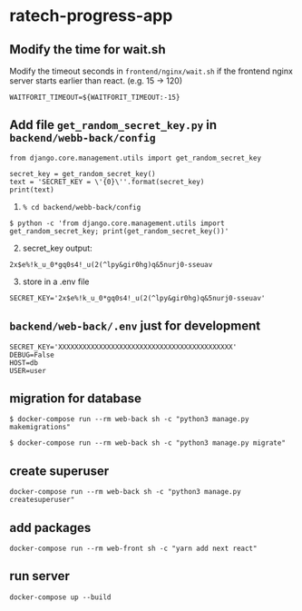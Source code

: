 # ratech-progress-app

## Modify the time for wait.sh

Modify the timeout seconds in `frontend/nginx/wait.sh` if the frontend nginx server starts earlier than react. (e.g. 15 -> 120)

```
WAITFORIT_TIMEOUT=${WAITFORIT_TIMEOUT:-15}
```

##  Add file `get_random_secret_key.py` in `backend/webb-back/config`

```
from django.core.management.utils import get_random_secret_key

secret_key = get_random_secret_key()
text = 'SECRET_KEY = \'{0}\''.format(secret_key)
print(text)

```

1. `% cd backend/webb-back/config`

```
$ python -c 'from django.core.management.utils import get_random_secret_key; print(get_random_secret_key())' 
```

2. secret_key output:

```
2x$e%!k_u_0*gq0s4!_u(2(^lpy&gir0hg)q&5nurj0-sseuav
```

3. store in a .env file

```
SECRET_KEY='2x$e%!k_u_0*gq0s4!_u(2(^lpy&gir0hg)q&5nurj0-sseuav'
```

## `backend/web-back/.env` just for development

```
SECRET_KEY='XXXXXXXXXXXXXXXXXXXXXXXXXXXXXXXXXXXXXXXXXXX'
DEBUG=False
HOST=db
USER=user
```

## migration for database
```
$ docker-compose run --rm web-back sh -c "python3 manage.py makemigrations"

$ docker-compose run --rm web-back sh -c "python3 manage.py migrate"
```

## create superuser

```
docker-compose run --rm web-back sh -c "python3 manage.py createsuperuser"
```

## add packages

```
docker-compose run --rm web-front sh -c "yarn add next react"
```

## run server

```
docker-compose up --build 
```
